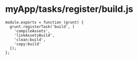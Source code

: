 # myApp/tasks/register/build.js


<docmeta name="displayName" value="build.js">

```
module.exports = function (grunt) {
  grunt.registerTask('build', [
    'compileAssets',
    'linkAssetsBuild',
    'clean:build',
    'copy:build'
  ]);
};

```
